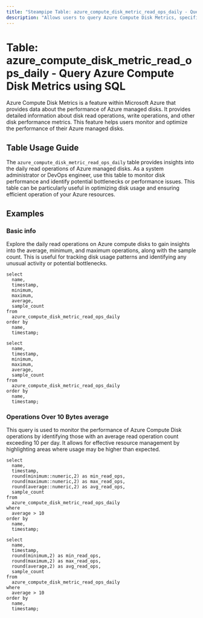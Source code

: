 ```yaml
---
title: "Steampipe Table: azure_compute_disk_metric_read_ops_daily - Query Azure Compute Disk Metrics using SQL"
description: "Allows users to query Azure Compute Disk Metrics, specifically the daily read operations, providing insights into disk read performance and potential bottlenecks."
---
```


# Table: azure_compute_disk_metric_read_ops_daily - Query Azure Compute Disk Metrics using SQL

Azure Compute Disk Metrics is a feature within Microsoft Azure that provides data about the performance of Azure managed disks. It provides detailed information about disk read operations, write operations, and other disk performance metrics. This feature helps users monitor and optimize the performance of their Azure managed disks.

## Table Usage Guide

The `azure_compute_disk_metric_read_ops_daily` table provides insights into the daily read operations of Azure managed disks. As a system administrator or DevOps engineer, use this table to monitor disk performance and identify potential bottlenecks or performance issues. This table can be particularly useful in optimizing disk usage and ensuring efficient operation of your Azure resources.

## Examples

### Basic info
Explore the daily read operations on Azure compute disks to gain insights into the average, minimum, and maximum operations, along with the sample count. This is useful for tracking disk usage patterns and identifying any unusual activity or potential bottlenecks.

```sql+postgres
select
  name,
  timestamp,
  minimum,
  maximum,
  average,
  sample_count
from
  azure_compute_disk_metric_read_ops_daily
order by
  name,
  timestamp;
```

```sql+sqlite
select
  name,
  timestamp,
  minimum,
  maximum,
  average,
  sample_count
from
  azure_compute_disk_metric_read_ops_daily
order by
  name,
  timestamp;
```

### Operations Over 10 Bytes average
This query is used to monitor the performance of Azure Compute Disk operations by identifying those with an average read operation count exceeding 10 per day. It allows for effective resource management by highlighting areas where usage may be higher than expected.

```sql+postgres
select
  name,
  timestamp,
  round(minimum::numeric,2) as min_read_ops,
  round(maximum::numeric,2) as max_read_ops,
  round(average::numeric,2) as avg_read_ops,
  sample_count
from
  azure_compute_disk_metric_read_ops_daily
where
  average > 10
order by
  name,
  timestamp;
```

```sql+sqlite
select
  name,
  timestamp,
  round(minimum,2) as min_read_ops,
  round(maximum,2) as max_read_ops,
  round(average,2) as avg_read_ops,
  sample_count
from
  azure_compute_disk_metric_read_ops_daily
where
  average > 10
order by
  name,
  timestamp;
```